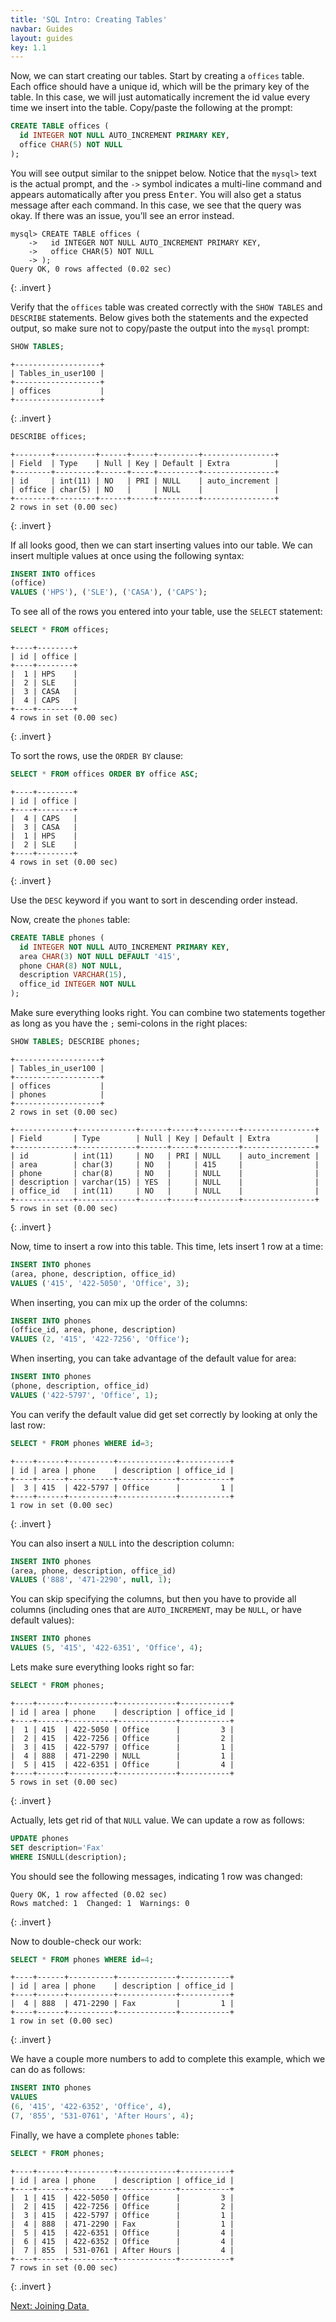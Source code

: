 ```yaml
---
title: 'SQL Intro: Creating Tables'
navbar: Guides
layout: guides
key: 1.1
---
```


Now, we can start creating our tables. Start by creating a `offices` table. Each office should have a unique id, which will be the primary key of the table. In this case, we will just automatically increment the id value every time we insert into the table. Copy/paste the following at the prompt:

```sql
CREATE TABLE offices (
  id INTEGER NOT NULL AUTO_INCREMENT PRIMARY KEY,
  office CHAR(5) NOT NULL
);
```

You will see output similar to the snippet below. Notice that the `mysql>` text is the actual prompt, and the `->` symbol indicates a multi-line command and appears automatically after you press <kbd>Enter</kbd>. You will also get a status message after each command. In this case, we see that the query was okay. If there was an issue, you’ll see an error instead.

```
mysql> CREATE TABLE offices (
    ->   id INTEGER NOT NULL AUTO_INCREMENT PRIMARY KEY,
    ->   office CHAR(5) NOT NULL
    -> );
Query OK, 0 rows affected (0.02 sec)
```
{: .invert }

Verify that the `offices` table was created correctly with the `SHOW TABLES` and `DESCRIBE` statements. Below gives both the statements and the expected output, so make sure not to copy/paste the output into the `mysql` prompt:

```sql
SHOW TABLES;
```

```
+-------------------+
| Tables_in_user100 |
+-------------------+
| offices           |
+-------------------+
```
{: .invert }

```sql
DESCRIBE offices;
```

```
+--------+---------+------+-----+---------+----------------+
| Field  | Type    | Null | Key | Default | Extra          |
+--------+---------+------+-----+---------+----------------+
| id     | int(11) | NO   | PRI | NULL    | auto_increment |
| office | char(5) | NO   |     | NULL    |                |
+--------+---------+------+-----+---------+----------------+
2 rows in set (0.00 sec)
```
{: .invert }

If all looks good, then we can start inserting values into our table. We can insert multiple values at once using the following syntax:

```sql
INSERT INTO offices
(office)
VALUES ('HPS'), ('SLE'), ('CASA'), ('CAPS');
```

To see all of the rows you entered into your table, use the `SELECT` statement:

```sql
SELECT * FROM offices;
```

```
+----+--------+
| id | office |
+----+--------+
|  1 | HPS    |
|  2 | SLE    |
|  3 | CASA   |
|  4 | CAPS   |
+----+--------+
4 rows in set (0.00 sec)
```
{: .invert }

To sort the rows, use the `ORDER BY` clause:

```sql
SELECT * FROM offices ORDER BY office ASC;
```

```
+----+--------+
| id | office |
+----+--------+
|  4 | CAPS   |
|  3 | CASA   |
|  1 | HPS    |
|  2 | SLE    |
+----+--------+
4 rows in set (0.00 sec)
```
{: .invert }

Use the `DESC` keyword if you want to sort in descending order instead.

Now, create the `phones` table:

```sql
CREATE TABLE phones (
  id INTEGER NOT NULL AUTO_INCREMENT PRIMARY KEY,
  area CHAR(3) NOT NULL DEFAULT '415',
  phone CHAR(8) NOT NULL,
  description VARCHAR(15),
  office_id INTEGER NOT NULL
);
```

Make sure everything looks right. You can combine two statements together as long as you have the `;` semi-colons in the right places:

```sql
SHOW TABLES; DESCRIBE phones;
```

```
+-------------------+
| Tables_in_user100 |
+-------------------+
| offices           |
| phones            |
+-------------------+
2 rows in set (0.00 sec)

+-------------+-------------+------+-----+---------+----------------+
| Field       | Type        | Null | Key | Default | Extra          |
+-------------+-------------+------+-----+---------+----------------+
| id          | int(11)     | NO   | PRI | NULL    | auto_increment |
| area        | char(3)     | NO   |     | 415     |                |
| phone       | char(8)     | NO   |     | NULL    |                |
| description | varchar(15) | YES  |     | NULL    |                |
| office_id   | int(11)     | NO   |     | NULL    |                |
+-------------+-------------+------+-----+---------+----------------+
5 rows in set (0.00 sec)
```
{: .invert }

Now, time to insert a row into this table. This time, lets insert 1 row at a time:

```sql
INSERT INTO phones
(area, phone, description, office_id)
VALUES ('415', '422-5050', 'Office', 3);
```

When inserting, you can mix up the order of the columns:

```sql
INSERT INTO phones
(office_id, area, phone, description)
VALUES (2, '415', '422-7256', 'Office');
```

When inserting, you can take advantage of the default value for area:

```sql
INSERT INTO phones
(phone, description, office_id)
VALUES ('422-5797', 'Office', 1);
```

You can verify the default value did get set correctly by looking at only the last row:

```sql
SELECT * FROM phones WHERE id=3;
```

```
+----+------+----------+-------------+-----------+
| id | area | phone    | description | office_id |
+----+------+----------+-------------+-----------+
|  3 | 415  | 422-5797 | Office      |         1 |
+----+------+----------+-------------+-----------+
1 row in set (0.00 sec)
```
{: .invert }

You can also insert a `NULL` into the description column:

```sql
INSERT INTO phones
(area, phone, description, office_id)
VALUES ('888', '471-2290', null, 1);
```

You can skip specifying the columns, but then you have to provide all columns (including ones that are `AUTO_INCREMENT`, may be `NULL`, or have default values):

```sql
INSERT INTO phones
VALUES (5, '415', '422-6351', 'Office', 4);
```

Lets make sure everything looks right so far:

```sql
SELECT * FROM phones;
```

```
+----+------+----------+-------------+-----------+
| id | area | phone    | description | office_id |
+----+------+----------+-------------+-----------+
|  1 | 415  | 422-5050 | Office      |         3 |
|  2 | 415  | 422-7256 | Office      |         2 |
|  3 | 415  | 422-5797 | Office      |         1 |
|  4 | 888  | 471-2290 | NULL        |         1 |
|  5 | 415  | 422-6351 | Office      |         4 |
+----+------+----------+-------------+-----------+
5 rows in set (0.00 sec)
```
{: .invert }

Actually, lets get rid of that `NULL` value. We can update a row as follows:

```sql
UPDATE phones
SET description='Fax'
WHERE ISNULL(description);
```

You should see the following messages, indicating 1 row was changed:

```
Query OK, 1 row affected (0.02 sec)
Rows matched: 1  Changed: 1  Warnings: 0
```
{: .invert }

Now to double-check our work:

```sql
SELECT * FROM phones WHERE id=4;
```

```
+----+------+----------+-------------+-----------+
| id | area | phone    | description | office_id |
+----+------+----------+-------------+-----------+
|  4 | 888  | 471-2290 | Fax         |         1 |
+----+------+----------+-------------+-----------+
1 row in set (0.00 sec)
```
{: .invert }

We have a couple more numbers to add to complete this example, which we can do as follows:

```sql
INSERT INTO phones
VALUES
(6, '415', '422-6352', 'Office', 4),
(7, '855', '531-0761', 'After Hours', 4);
```

Finally, we have a complete `phones` table:

```sql
SELECT * FROM phones;
```

```
+----+------+----------+-------------+-----------+
| id | area | phone    | description | office_id |
+----+------+----------+-------------+-----------+
|  1 | 415  | 422-5050 | Office      |         3 |
|  2 | 415  | 422-7256 | Office      |         2 |
|  3 | 415  | 422-5797 | Office      |         1 |
|  4 | 888  | 471-2290 | Fax         |         1 |
|  5 | 415  | 422-6351 | Office      |         4 |
|  6 | 415  | 422-6352 | Office      |         4 |
|  7 | 855  | 531-0761 | After Hours |         4 |
+----+------+----------+-------------+-----------+
7 rows in set (0.00 sec)
```
{: .invert }

<a href="sql-intro-joining.html" class="button is-primary"><span>Next: Joining Data</span>&nbsp;<i class="fas fa-arrow-alt-right"></i></a>
